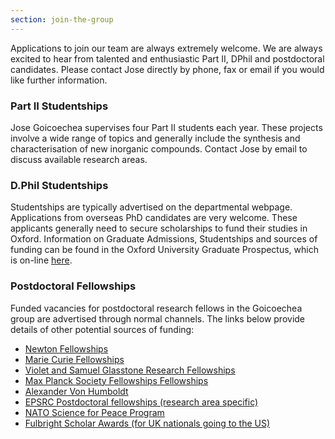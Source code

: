 ```yaml
---
section: join-the-group
---
```



Applications to join our team are always extremely welcome. We are always excited to hear from talented and enthusiastic Part II, DPhil and postdoctoral candidates. Please contact Jose directly by phone, fax or email if you would like further information.


###  Part II Studentships

Jose Goicoechea supervises four Part II students each year. These projects involve a wide range of topics and generally include the synthesis and characterisation of new inorganic compounds. Contact Jose by email to discuss available research areas.

###  D.Phil Studentships

Studentships are typically advertised on the departmental webpage. Applications from overseas PhD candidates are very welcome. These applicants generally need to secure scholarships to fund their studies in Oxford. Information on Graduate Admissions, Studentships and sources of funding can be found in the Oxford University Graduate Prospectus, which is on-line [here](http://www.admin.ox.ac.uk/gsp/).

###  Postdoctoral Fellowships

Funded vacancies for postdoctoral research fellows in the Goicoechea group are advertised through normal channels. The links below provide details of other potential sources of funding:

* [Newton Fellowships](http://www.newtonfellowships.org/)
* [Marie Curie Fellowships](http://ec.europa.eu/research/fp6/mariecurie-actions/indexhtm_en.html)
* [Violet and Samuel Glasstone Research Fellowships](http://www.ox.ac.uk/about_the_university/jobs/fp/)
* [Max Planck Society Fellowships Fellowships](http://www.mpg.de/english/portal/index.html)
* [Alexander Von Humboldt](http://www.humboldt-foundation.de/web/home.html)
* [EPSRC Postdoctoral fellowships (research area specific)](http://www.epsrc.ac.uk/funding/fellows/Pages/postdoctoral.aspx)
* [NATO Science for Peace Program](http://www.nato.int/science/index.html)
* [Fulbright Scholar Awards (for UK nationals going to the US)](http://www.fulbright.co.uk/fulbright-awards/for-uk-citizens/scholars-and-fellows-awards/all-disciplines-scholar-awards)
